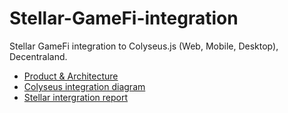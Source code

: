 # Stellar-GameFi-integration
Stellar GameFi integration to Colyseus.js (Web, Mobile, Desktop), Decentraland. 


- [Product & Architecture](https://github.com/yanis7774/Stellar-GameFi-integration/blob/main/product_architecture_expanded_version.md)
- [Colyseus integration diagram](https://github.com/yanis7774/Stellar-GameFi-integration/blob/main/colyseus_integration_arch.png)
- [Stellar intergration report](https://github.com/yanis7774/Stellar-GameFi-integration/blob/main/stellar_gamefi_sdk_report.md)

